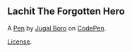 Lachit The Forgotten Hero
-------------------------


A [Pen](https://codepen.io/jugal-boro/pen/jOwRYMw) by [Jugal Boro](https://codepen.io/jugal-boro) on [CodePen](https://codepen.io).

[License](https://codepen.io/jugal-boro/pen/jOwRYMw/license).